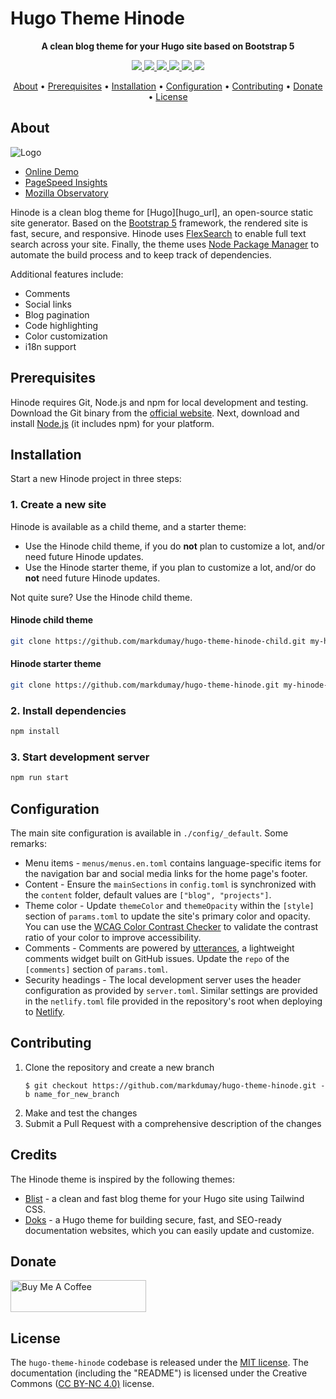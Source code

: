 # Hugo Theme Hinode

<!-- Tagline -->
<p align="center">
    <b>A clean blog theme for your Hugo site based on Bootstrap 5</b>
    <br />
</p>


<!-- Badges -->
<p align="center">
    <a href="https://app.netlify.com/sites/hinode-demo/deploys" alt="Netlify Status">
        <img src="https://img.shields.io/netlify/151e88a3-d161-4045-856d-778fea43fc2f" />
    </a>
    <a href="https://stats.uptimerobot.com/xyGVYhLJmV" alt="UptimeRobot Status">
        <img src="https://img.shields.io/uptimerobot/status/m791334689-73d9dfc82030f4f955b2d6bb" />
    </a>
    <a href="https://github.com/markdumay/hugo-theme-hinode/commits/main" alt="Last commit">
        <img src="https://img.shields.io/github/last-commit/markdumay/hugo-theme-hinode.svg" />
    </a>
    <a href="https://github.com/markdumay/hugo-theme-hinode/issues" alt="Issues">
        <img src="https://img.shields.io/github/issues/markdumay/hugo-theme-hinode.svg" />
    </a>
    <a href="https://github.com/markdumay/hugo-theme-hinode/pulls" alt="Pulls">
        <img src="https://img.shields.io/github/issues-pr-raw/markdumay/hugo-theme-hinode.svg" />
    </a>
    <a href="https://github.com/markdumay/hugo-theme-hinode/blob/main/LICENSE" alt="License">
        <img src="https://img.shields.io/github/license/markdumay/hugo-theme-hinode" />
    </a>
</p>

<!-- Table of Contents -->
<p align="center">
  <a href="#about">About</a> •
  <a href="#prerequisites">Prerequisites</a> •
  <a href="#installation">Installation</a> •
  <a href="#configuration">Configuration</a> •
  <a href="#contributing">Contributing</a> •
  <a href="#donate">Donate</a> •
  <a href="#license">License</a>
</p>


## About
![Logo](https://raw.githubusercontent.com/markdumay/hugo-theme-hinode/main/static/logo.png)


- [Online Demo][demo]
- [PageSpeed Insights][pagespeed]
- [Mozilla Observatory][observatory]

Hinode is a clean blog theme for [Hugo][hugo_url], an open-source static site generator. Based on the [Bootstrap 5][bootstrap] framework, the rendered site is fast, secure, and responsive. Hinode uses [FlexSearch][flexsearch] to enable full text search across your site. Finally, the theme uses [Node Package Manager][npm] to automate the build process and to keep track of dependencies.

Additional features include:
* Comments
* Social links
* Blog pagination
* Code highlighting
* Color customization
* i18n support

<!-- TODO: add tutorial deep-link 
Detailed background information is available on the author's [personal blog][blog].
-->


## Prerequisites
Hinode requires Git, Node.js and npm for local development and testing. Download the Git binary from the [official website][git_download]. Next, download and install [Node.js][nodejs] (it includes npm) for your platform.



## Installation
Start a new Hinode project in three steps:

### 1. Create a new site

Hinode is available as a child theme, and a starter theme:

- Use the Hinode child theme, if you do **not** plan to customize a lot, and/or need future Hinode updates.
- Use the Hinode starter theme, if you plan to customize a lot, and/or do **not** need future Hinode updates.

Not quite sure? Use the Hinode child theme.

#### Hinode child theme

```bash
git clone https://github.com/markdumay/hugo-theme-hinode-child.git my-hinode-site && cd my-hinode-site
```

#### Hinode starter theme

```bash
git clone https://github.com/markdumay/hugo-theme-hinode.git my-hinode-site && cd my-hinode-site
```

### 2. Install dependencies

```bash
npm install
```

### 3. Start development server

```bash
npm run start
```



## Configuration
The main site configuration is available in `./config/_default`. Some remarks:
* Menu items - `menus/menus.en.toml` contains language-specific items for the navigation bar and social media links for the home page's footer.
* Content - Ensure the `mainSections` in `config.toml` is synchronized with the `content` folder, default values are `["blog", "projects"]`.
* Theme color - Update `themeColor` and `themeOpacity` within the `[style]` section of `params.toml` to update the site's primary color and opacity. You can use the [WCAG Color Contrast Checker][contrast_checker] to validate the contrast ratio of your color to improve accessibility.
* Comments - Comments are powered by [utterances][utterances], a lightweight comments widget built on GitHub issues. Update the `repo`  of the `[comments]` section of `params.toml`.
* Security headings - The local development server uses the header configuration as provided by `server.toml`. Similar settings are provided in the `netlify.toml` file provided in the repository's root when deploying to [Netlify][netlify].


## Contributing
1. Clone the repository and create a new branch 
    ```console
    $ git checkout https://github.com/markdumay/hugo-theme-hinode.git -b name_for_new_branch
    ```
2. Make and test the changes
3. Submit a Pull Request with a comprehensive description of the changes


## Credits
The Hinode theme is inspired by the following themes:
- [Blist][blist] - a clean and fast blog theme for your Hugo site using Tailwind CSS.
- [Doks][doks] - a Hugo theme for building secure, fast, and SEO-ready documentation websites, which you can easily update and customize.


## Donate
<a href="https://www.buymeacoffee.com/markdumay" target="_blank"><img src="https://cdn.buymeacoffee.com/buttons/lato-orange.png" alt="Buy Me A Coffee" style="height: 51px !important;width: 217px !important;"></a>

## License
The `hugo-theme-hinode` codebase is released under the [MIT license][license]. The documentation (including the "README") is licensed under the Creative Commons ([CC BY-NC 4.0)][cc-by-nc-4.0] license.

<!-- MARKDOWN PUBLIC LINKS -->
[blist]: https://github.com/apvarun/blist-hugo-theme
[bootstrap]: https://getbootstrap.com
[cc-by-nc-4.0]: https://creativecommons.org/licenses/by-nc/4.0/
[contrast_checker]: https://accessibleweb.com/color-contrast-checker/
[doks]: https://github.com/h-enk/doks
[flexsearch]: https://github.com/nextapps-de/flexsearch
[git_download]: https://git-scm.com
[netlify]: https://www.netlify.com
[nodejs]: https://nodejs.org
[npm]: https://www.npmjs.com
[observatory]: https://observatory.mozilla.org/analyze/hinode-demo.markdumay.org
[pagespeed]: https://pagespeed.web.dev/report?url=https%3A%2F%2Fhinode-demo.markdumay.org%2F
[utterances]: https://utteranc.es

<!-- MARKDOWN MAINTAINED LINKS -->
<!-- TODO: add blog link
[blog]: https://markdumay.com
-->
[blog]: https://github.com/markdumay
[demo]: https://hinode-demo.markdumay.org/
[license]: https://github.com/markdumay/hugo-theme-hinode/blob/main/LICENSE
[repository]: https://github.com/markdumay/hugo-theme-hinode.git
